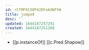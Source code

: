 ```yaml
---
id: rCfMPXCO8P42DFeAdWFhW
title: jumped
desc: ''
updated: 1644187257291
created: 1644187251208
---
```


- [[p.instanceOf]] [[c.Pred.Shapow]]
